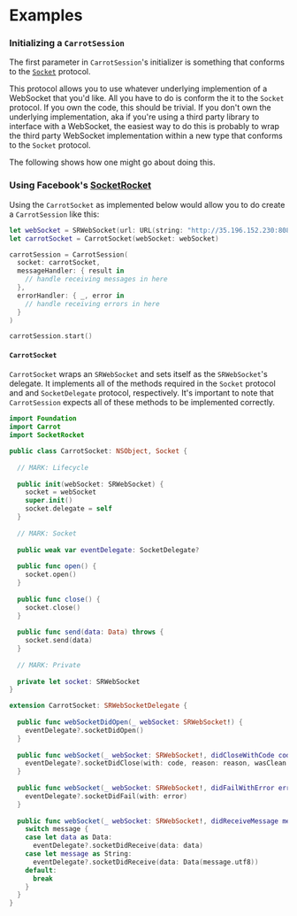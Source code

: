 # Examples

### Initializing a `CarrotSession`

The first parameter in `CarrotSession`'s initializer is something that conforms to the [`Socket`](https://github.com/carrot-ar/carrot-ios/blob/master/Carrot/Networking/Socket.swift) protocol.

This protocol allows you to use whatever underlying implemention of a WebSocket that you'd like. All you have to do is conform the it to the `Socket` protocol. If you own the code, this should be trivial. If you don't own the underlying implementation, aka if you're using a third party library to interface with a WebSocket, the easiest way to do this is probably to wrap the third party WebSocket implementation within a new type that conforms to the `Socket` protocol.

The following shows how one might go about doing this.

### Using Facebook's [SocketRocket](https://github.com/facebook/SocketRocket)

Using the `CarrotSocket` as implemented below would allow you to do create a `CarrotSession` like this:

```swift
let webSocket = SRWebSocket(url: URL(string: "http://35.196.152.230:8080/ws")!)!
let carrotSocket = CarrotSocket(webSocket: webSocket)

carrotSession = CarrotSession(
  socket: carrotSocket,
  messageHandler: { result in 
    // handle receiving messages in here
  },
  errorHandler: { _, error in
    // handle receiving errors in here
  }
)

carrotSession.start()
```

#### `CarrotSocket`

`CarrotSocket` wraps an `SRWebSocket` and sets itself as the `SRWebSocket`'s delegate. It implements all of the methods required in the `Socket` protocol and and `SocketDelegate` protocol, respectively. It's important to note that `CarrotSession` expects all of these methods to be implemented correctly.

```swift
import Foundation
import Carrot
import SocketRocket

public class CarrotSocket: NSObject, Socket {
  
  // MARK: Lifecycle
  
  public init(webSocket: SRWebSocket) {
    socket = webSocket
    super.init()
    socket.delegate = self
  }
  
  // MARK: Socket
  
  public weak var eventDelegate: SocketDelegate?
  
  public func open() {
    socket.open()
  }
  
  public func close() {
    socket.close()
  }
  
  public func send(data: Data) throws {
    socket.send(data)
  }
  
  // MARK: Private
  
  private let socket: SRWebSocket
}

extension CarrotSocket: SRWebSocketDelegate {
  
  public func webSocketDidOpen(_ webSocket: SRWebSocket!) {
    eventDelegate?.socketDidOpen()
  }
  
  public func webSocket(_ webSocket: SRWebSocket!, didCloseWithCode code: Int, reason: String!, wasClean: Bool) {
    eventDelegate?.socketDidClose(with: code, reason: reason, wasClean: wasClean)
  }
  
  public func webSocket(_ webSocket: SRWebSocket!, didFailWithError error: Error!) {
    eventDelegate?.socketDidFail(with: error)
  }
  
  public func webSocket(_ webSocket: SRWebSocket!, didReceiveMessage message: Any!) {
    switch message {
    case let data as Data:
      eventDelegate?.socketDidReceive(data: data)
    case let message as String:
      eventDelegate?.socketDidReceive(data: Data(message.utf8))
    default:
      break
    }
  }
}
```
